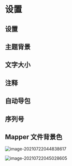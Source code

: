 # 设置

## 设置

## 主题背景

## 文字大小

## 注释

## 自动导包

## 序列号

## Mapper 文件背景色

![image-20210722044838617](https://attach.blog.wen7.online/20210722044838.png)

![image-20210722045028605](https://attach.blog.wen7.online/20210722045028.png)